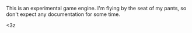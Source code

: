 This is an experimental game engine.  I'm flying by the seat of my pants, so don't expect any documentation for some time.

<3z

